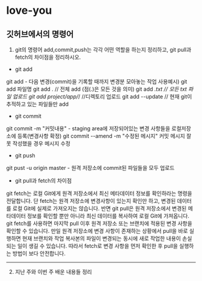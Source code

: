 # love-you
## 깃허브에서의 명령어

1. git의 명령어 add,commit,push는 각각 어떤 역할을 하는지 정리하고, git pull과 fetch의 차이점을 정리하시오.
- git add

git add - 다음 변경(commit)을 기록할 때까지 변경분 모아놓는 작업
사용예시)
  git add 파일명 
  git add . // 전체 add (점(.)은 모든 것을 의미)
  git add *.txt // 모든 txt 파일 업로드
  git add project/app/*/ //디렉토리 업로드
  git add --update // 현재 git이 추적하고 있는 파일들만 add
  
  
- git commit

git commit -m "커밋내용" - staging area에 저장되어있는 변경 사항들을 로컬저장소에 등록(변경사항 확정)
git commit --amend -m "수정된 메시지"
커밋 메시지 잘못 작성했을 경우 메시지 수정


- git push

git pust -u origin master - 원격 저장소에 commit된 파일들을 모두 업로드

- git pull과 fetch의 차이점

git fetch는 로컬 Git에게 원격 저장소에서 최신 메타데이터 정보를 확인하라는 명령을 전달합니다. 단 fetch는 원격 저장소에 변경사항이 있는지 확인만 하고, 변경된 데이터를 로컬 Git에 실제로 가져오지는 않습니다. 반면 git pull은 원격 저장소에서 변경된 메타데이터 정보를 확인할 뿐만 아니라 최신 데이터를 복사하여 로컬 Git에 가져옵니다. git fetch를 사용하면 마지막 pull 이후 원격 저장소 또는 브랜치에 적용된 변경 사항을 확인할 수 있습니다. 만일 원격 저장소에 변경 사항이 존재하는 상황에서 pull을 바로 실행하면 현재 브랜치와 작업 복사본의 파일이 변경되는 동시에 새로 작업한 내용이 손실되는 일이 생길 수 있습니다. 따라서 fetch로 변경 사항을 먼저 확인한 후 pull을 실행하는 방법이 보다 안전합니다.



* * *
2. 지난 주와 이번 주 배운 내용들 정리

